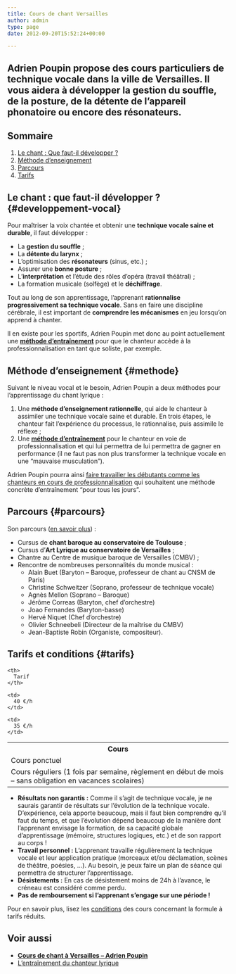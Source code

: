 ```yaml
---
title: Cours de chant Versailles
author: admin
type: page
date: 2012-09-20T15:52:24+00:00

---
```

## Adrien Poupin propose des cours particuliers de technique vocale dans la ville de Versailles. Il vous aidera à développer la gestion du souffle, de la posture, de la détente de l&#8217;appareil phonatoire ou encore des résonateurs.

## Sommaire

  1. [Le chant : Que faut-il développer ?][1]
  2. [Méthode d&#8217;enseignement][2]
  3. [Parcours][3]
  4. [Tarifs][4]

## Le chant : que faut-il développer ? {#developpement-vocal}

Pour maîtriser la voix chantée et obtenir une **technique vocale saine et durable**, il faut développer :

  * La **gestion du souffle** ;
  * La **détente du larynx** ;
  * L&#8217;optimisation des **résonateurs** (sinus, etc.) ;
  * Assurer une **bonne posture** ;
  * L&#8217;**interprétation** et l&#8217;étude des rôles d&#8217;opéra (travail théâtral) ;
  * La formation musicale (solfège) et le **déchiffrage**.

Tout au long de son apprentissage, l&#8217;apprenant **rationnalise progressivement sa technique vocale**. Sans en faire une discipline cérébrale, il est important de **comprendre les mécanismes** en jeu lorsqu&#8217;on apprend à chanter.

Il en existe pour les sportifs, Adrien Poupin met donc au point actuellement une [**méthode d&#8217;entraînement**][5] pour que le chanteur accède à la professionnalisation en tant que soliste, par exemple.

## Méthode d&#8217;enseignement {#methode}

Suivant le niveau vocal et le besoin, Adrien Poupin a deux méthodes pour l&#8217;apprentissage du chant lyrique :

  1. Une **méthode d&#8217;enseignement rationnelle**, qui aide le chanteur à assimiler une technique vocale saine et durable. En trois étapes, le chanteur fait l&#8217;expérience du processus, le rationnalise, puis assimile le réflexe ;
  2. Une **[méthode d&#8217;entraînement][5]** pour le chanteur en voie de professionnalisation et qui lui permettra de lui permettra de gagner en performance (il ne faut pas non plus transformer la technique vocale en une &#8220;mauvaise musculation&#8221;).

Adrien Poupin pourra ainsi [faire travailler les débutants comme les chanteurs en cours de professionnalisation][6] qui souhaitent une méthode concrète d&#8217;entraînement &#8220;pour tous les jours&#8221;.

## Parcours {#parcours}

Son parcours ([en savoir plus][7]) :

  * Cursus de **chant baroque au conservatoire de Toulouse** ;
  * Cursus d&#8217;**Art Lyrique au conservatoire de Versailles** ;
  * Chantre au Centre de musique baroque de Versailles (CMBV) ;
  * Rencontre de nombreuses personnalités du monde musical : 
      * Alain Buet (Baryton &#8211; Baroque, professeur de chant au CNSM de Paris)
      * Christine Schweitzer (Soprano, professeur de technique vocale)
      * Agnès Mellon (Soprano &#8211; Baroque)
      * Jérôme Correas (Baryton, chef d&#8217;orchestre)
      * Joao Fernandes (Baryton-basse)
      * Hervé Niquet (Chef d&#8217;orchestre)
      * Olivier Schneebeli (Directeur de la maîtrise du CMBV)
      * Jean-Baptiste Robin (Organiste, compositeur).

## Tarifs et conditions {#tarifs}

<table width="662">
  <tr>
    <th>
      Cours
    </th>
    
    <th>
      Tarif
    </th>
  </tr>
  
  <tr>
    <td>
      Cours ponctuel
    </td>
    
    <td>
      40 €/h
    </td>
  </tr>
  
  <tr>
    <td>
      Cours réguliers (1 fois par semaine, règlement en début de mois &#8211; sans obligation en vacances scolaires)
    </td>
    
    <td>
      35 €/h
    </td>
  </tr>
</table>

  * **Résultats non garantis :** Comme il s&#8217;agit de technique vocale, je ne saurais garantir de résultats sur l&#8217;évolution de la technique vocale. D&#8217;expérience, cela apporte beaucoup, mais il faut bien comprendre qu&#8217;il faut du temps, et que l&#8217;évolution dépend beaucoup de la manière dont l&#8217;apprenant envisage la formation, de sa capacité globale d&#8217;apprentissage (mémoire, structures logiques, etc.) et de son rapport au corps !
  * **Travail personnel :** L&#8217;apprenant travaille régulièrement la technique vocale et leur application pratique (morceaux et/ou déclamation, scènes de théâtre, poésies, &#8230;). Au besoin, je peux faire un plan de séance qui permettra de structurer l&#8217;apprentissage.
  * **Désistements :** En cas de désistement moins de 24h à l&#8217;avance, le créneau est considéré comme perdu.
  * **Pas de remboursement si l&#8217;apprenant s&#8217;engage sur une période !**

Pour en savoir plus, lisez les [conditions][8] des cours concernant la formule à tarifs réduits.

## Voir aussi

  * **[Cours de chant à Versailles &#8211; Adrien Poupin][6]**
  * [L&#8217;entraînement du chanteur lyrique][5]

 [1]: #developpement-vocal "Éléments à développer pour maîtriser l'art lyrique"
 [2]: #methode "Méthode d'enseignement pour les cours de chant"
 [3]: #parcours "Le parcours d'Adrien Poupin - compréhension du phénomène vocal"
 [4]: #tarifs "Tarifs des cours de chant qui ont lieu à Versailles"
 [5]: /enseignement-de-technique-vocale/entrainement-vocal/ "Entraînement vocal"
 [6]: /enseignement-de-technique-vocale/cours-de-chant-a-versailles/ "Cours de chant à Versailles"
 [7]: /biographie/ "Biographie"
 [8]: /wp-content/uploads/2013/08/Technique-vocale-conditions.pdf
